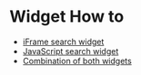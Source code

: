 # Widget How to

* [iFrame search widget](iframe.md)
* [JavaScript search widget](js_search.md)
* [Combination of both widgets](combination.md)

